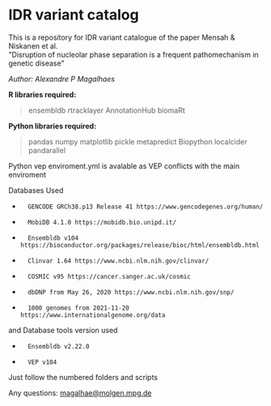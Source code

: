 # IDR variant catalog
This is a repository for IDR variant catalogue of the paper
Mensah & Niskanen et al.  
"Disruption of nucleolar phase separation is a frequent pathomechanism in genetic disease"

*Author: Alexandre P Magalhaes*

**R libraries required:**

> ensembldb rtracklayer AnnotationHub biomaRt

**Python libraries required:**

> pandas numpy matplotlib pickle metapredict Biopython localcider
> pandarallel

Python vep enviroment.yml is avalable as VEP conflicts with the main enviroment

Databases Used

 
-       GENCODE GRCh38.p13 Release 41 https://www.gencodegenes.org/human/
-       MobiDB 4.1.0 https://mobidb.bio.unipd.it/
-       Ensembldb v104 https://bioconductor.org/packages/release/bioc/html/ensembldb.html
-       Clinvar 1.64 https://www.ncbi.nlm.nih.gov/clinvar/
-       COSMIC v95 https://cancer.sanger.ac.uk/cosmic
-       dbDNP from May 26, 2020 https://www.ncbi.nlm.nih.gov/snp/
-       1000 genomes from 2021-11-20 https://www.internationalgenome.org/data


and Database tools version used

-       Ensembldb v2.22.0
-       VEP v104


Just follow the numbered folders and scripts


Any questions: magalhae@molgen.mpg.de
